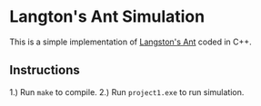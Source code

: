 # Langton's Ant Simulation

This is a simple implementation of [Langston's Ant](https://en.wikipedia.org/wiki/Langton%27s_ant) coded in C++.

## Instructions
1.) Run `make` to compile.
2.) Run `project1.exe` to run simulation.